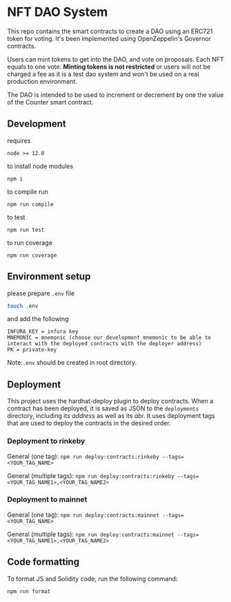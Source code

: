 # NFT DAO System
This repo contains the smart contracts to create a DAO using an ERC721 token for voting. It's been implemented using OpenZeppelin's Governor contracts.

Users can mint tokens to get into the DAO, and vote on proposals. Each NFT equals to one vote. **Minting tokens is not restricted** or users will not be charged a fee as it is a test dao system and won't be used on a real production environment.

The DAO is intended to be used to increment or decrement by one the value of the Counter smart contract.


## Development

requires

```
node >= 12.0
```

to install node modules

```
npm i
```

to compile run

```
npm run compile
```

to test

```
npm run test
```

to run coverage

```
npm run coverage
```

## Environment setup

please prepare `.env` file

```bash
touch .env
```

and add the following

```
INFURA_KEY = infura key
MNEMONIC = mnemonic (choose our development mnemonic to be able to interact with the deployed contracts with the deployer address)
PK = private-key
```

Note:`.env` should be created in root directory.

## Deployment

This project uses the hardhat-deploy plugin to deploy contracts. When a contract has been deployed, it is saved as JSON to the `deployments` directory, including its _address_ as well as its _abi_. It uses deployment tags that are used to deploy the contracts in the desired order.

### Deployment to rinkeby

General (one tag):
`npm run deploy:contracts:rinkeby --tags=<YOUR_TAG_NAME>`

General (multiple tags):
`npm run deploy:contracts:rinkeby --tags=<YOUR_TAG_NAME1>,<YOUR_TAG_NAME2>`


### Deployment to mainnet

General (one tag):
`npm run deploy:contracts:mainnet --tags=<YOUR_TAG_NAME>`

General (multiple tags):
`npm run deploy:contracts:mainnet --tags=<YOUR_TAG_NAME1>,<YOUR_TAG_NAME2>`



## Code formatting

To format JS and Solidity code, run the following command:

`npm run format`
